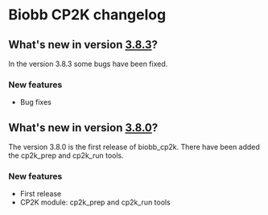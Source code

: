 # Biobb CP2K changelog

## What's new in version [3.8.3](https://github.com/bioexcel/biobb_cp2k/releases/tag/v3.8.3)?
In the version 3.8.3 some bugs have been fixed.

### New features

* Bug fixes

## What's new in version [3.8.0](https://github.com/bioexcel/biobb_cp2k/releases/tag/v3.8.0)?
The version 3.8.0 is the first release of biobb_cp2k. There have been added the cp2k_prep and cp2k_run tools.

### New features

* First release
* CP2K module: cp2k_prep and cp2k_run tools